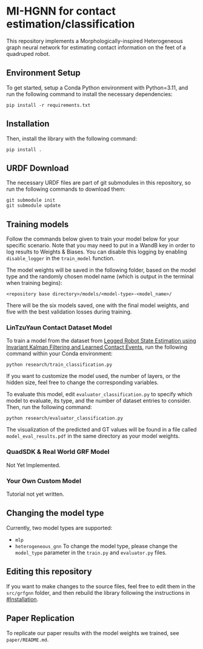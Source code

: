 # MI-HGNN for contact estimation/classification
This repository implements a Morphologically-inspired Heterogeneous graph neural network for estimating contact information on the feet of a quadruped robot.

## Environment Setup
To get started, setup a Conda Python environment with Python=3.11, and run the following command to install the necessary dependencies:
```
pip install -r requirements.txt
```

## Installation
Then, install the library with the following command:
```
pip install .
```

## URDF Download
The necessary URDF files are part of git submodules in this repository, so run the following commands to download them:
```
git submodule init
git submodule update
```

## Training models

Follow the commands below given to train your model below for your specific scenario. Note that you may need to put in
a WandB key in order to log results to Weights & Biases. You can disable this logging by enabling `disable_logger`
in the `train_model` function.

The model weights will be saved in the following folder, based on the model 
type and the randomly chosen model name (which is output in the terminal when training begins):
```
<repository base directory>/models/<model-type>-<model_name>/
```
There will be the six models saved, one with the final model weights, and five with the best validation losses during training.

### LinTzuYaun Contact Dataset Model

To train a model from the dataset from [Legged Robot State Estimation using Invariant Kalman Filtering and Learned Contact Events](https://arxiv.org/abs/2106.15713), run the following command within your Conda environment:

```
python research/train_classification.py
```

If you want to customize the model used, the number of layers, or the hidden size, feel free to change the corresponding variables.

To evaluate this model, edit `evaluator_classification.py` to specify which model to evaluate, its type, and the number of dataset entries to consider. Then, run the following command:

```
python research/evaluator_classification.py
```

The visualization of the predicted and GT values will be found in a file called `model_eval_results.pdf` in the same directory as your model weights.

### QuadSDK & Real World GRF Model

Not Yet Implemented.

### Your Own Custom Model

Tutorial not yet written.


## Changing the model type
Currently, two model types are supported:
- `mlp`
- `heterogeneous_gnn`
To change the model type, please change the `model_type` parameter in the `train.py` and `evaluator.py` files.

## Editing this repository
If you want to make changes to the source files, feel free to edit them in the `src/grfgnn` folder, and then 
rebuild the library following the instructions in [#Installation](#installation).

## Paper Replication
To replicate our paper results with the model weights we trained, see `paper/README.md`.
